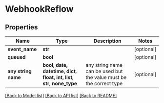 # WebhookReflow


## Properties
Name | Type | Description | Notes
------------ | ------------- | ------------- | -------------
**event_name** | **str** |  | [optional] 
**queued** | **bool** |  | [optional] 
**any string name** | **bool, date, datetime, dict, float, int, list, str, none_type** | any string name can be used but the value must be the correct type | [optional]

[[Back to Model list]](../README.md#documentation-for-models) [[Back to API list]](../README.md#documentation-for-api-endpoints) [[Back to README]](../README.md)


